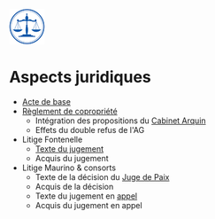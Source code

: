 <link rel="stylesheet" href="normal3.css" type="text/css" />

![](icon_justice.png)

# Aspects juridiques

* [Acte de base](acte_base.md) 
* [Règlement de copropriété](reglement_copropriete.md)
    * Intégration des propositions du [Cabinet Arquin](Statuts_Conformes_2017.pdf)
    * Effets du double refus de l'AG
* Litige Fontenelle
    * [Texte du jugement](TPI_Fontenelle_20160509.pdf)
    * Acquis du jugement
* Litige Maurino & consorts
    * Texte de la décision du [Juge de Paix](JP_Bxl_20160527.pdf)
    * Acquis de la décision
    * Texte du jugement en [appel](20180123_Appel.pdf)
    * Acquis du jugement en appel

